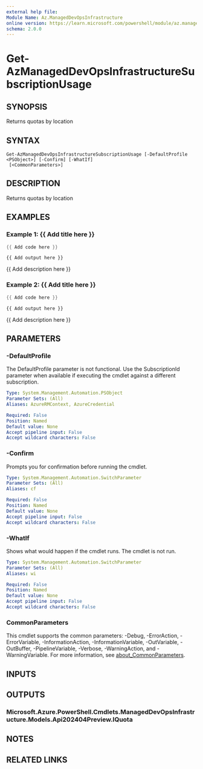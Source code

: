 ```yaml
---
external help file:
Module Name: Az.ManagedDevOpsInfrastructure
online version: https://learn.microsoft.com/powershell/module/az.manageddevopsinfrastructure/get-azmanageddevopsinfrastructuresubscriptionusage
schema: 2.0.0
---
```


# Get-AzManagedDevOpsInfrastructureSubscriptionUsage

## SYNOPSIS
Returns quotas by location

## SYNTAX

```
Get-AzManagedDevOpsInfrastructureSubscriptionUsage [-DefaultProfile <PSObject>] [-Confirm] [-WhatIf]
 [<CommonParameters>]
```

## DESCRIPTION
Returns quotas by location

## EXAMPLES

### Example 1: {{ Add title here }}
```powershell
{{ Add code here }}
```

```output
{{ Add output here }}
```

{{ Add description here }}

### Example 2: {{ Add title here }}
```powershell
{{ Add code here }}
```

```output
{{ Add output here }}
```

{{ Add description here }}

## PARAMETERS

### -DefaultProfile
The DefaultProfile parameter is not functional.
Use the SubscriptionId parameter when available if executing the cmdlet against a different subscription.

```yaml
Type: System.Management.Automation.PSObject
Parameter Sets: (All)
Aliases: AzureRMContext, AzureCredential

Required: False
Position: Named
Default value: None
Accept pipeline input: False
Accept wildcard characters: False
```

### -Confirm
Prompts you for confirmation before running the cmdlet.

```yaml
Type: System.Management.Automation.SwitchParameter
Parameter Sets: (All)
Aliases: cf

Required: False
Position: Named
Default value: None
Accept pipeline input: False
Accept wildcard characters: False
```

### -WhatIf
Shows what would happen if the cmdlet runs.
The cmdlet is not run.

```yaml
Type: System.Management.Automation.SwitchParameter
Parameter Sets: (All)
Aliases: wi

Required: False
Position: Named
Default value: None
Accept pipeline input: False
Accept wildcard characters: False
```

### CommonParameters
This cmdlet supports the common parameters: -Debug, -ErrorAction, -ErrorVariable, -InformationAction, -InformationVariable, -OutVariable, -OutBuffer, -PipelineVariable, -Verbose, -WarningAction, and -WarningVariable. For more information, see [about_CommonParameters](http://go.microsoft.com/fwlink/?LinkID=113216).

## INPUTS

## OUTPUTS

### Microsoft.Azure.PowerShell.Cmdlets.ManagedDevOpsInfrastructure.Models.Api202404Preview.IQuota

## NOTES

## RELATED LINKS

